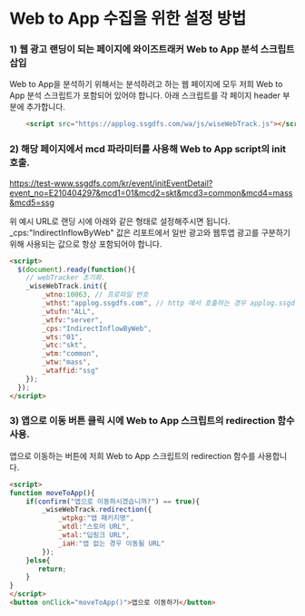 # Web to App 수집을 위한 설정 방법

### 1) 웹 광고 랜딩이 되는 페이지에 와이즈트래커 Web to App 분석 스크립트 삽입
Web to App을 분석하기 위해서는 분석하려고 하는 웹 페이지에 모두 저희 Web to App 분석 스크립트가 포함되어 있어야 합니다. 아래 스크립트를 각 페이지 header 부분에 추가합니다.

```html
    <script src="https://applog.ssgdfs.com/wa/js/wiseWebTrack.js"></script>
```

### 2) 해당 페이지에서 mcd 파라미터를 사용해 Web to App script의 init 호출.
https://test-www.ssgdfs.com/kr/event/initEventDetail?event_no=E210404297&mcd1=01&mcd2=skt&mcd3=common&mcd4=mass&mcd5=ssg

위 예시 URL로 랜딩 시에 아래와 같은 형태로 설정해주시면 됩니다. \_cps:"IndirectInflowByWeb" 값은 리포트에서 일반 광고와 웹투앱 광고를 구분하기 위해 사용되는 값으로 항상 포함되어야 합니다.

```html
<script>
  $(document).ready(function(){  
    // webTracker 초기화.
    _wiseWebTrack.init({
        _wtno:10063, // 프로파일 번호
        _wthst:"applog.ssgdfs.com", // http 에서 호출하는 경우 applog.ssgdfs.com:8080, https에서 호출하는 경우 applog.ssgdfs.com
        _wtufn:"ALL",
        _wtfv:"server",
        _cps:"IndirectInflowByWeb",
        _wts:"01",
        _wtc:"skt",
        _wtm:"common",
        _wtw:"mass",
        _wtaffid:"ssg"
    });
  });
</script>
```

### 3) 앱으로 이동 버튼 클릭 시에 Web to App 스크립트의 redirection 함수 사용.
앱으로 이동하는 버튼에 저희 Web to App 스크립트의 redirection 함수를 사용합니다.

```html
<script>
function moveToApp(){
    if(confirm("앱으로 이동하시겠습니까?") == true){    
        _wiseWebTrack.redirection({
            _wtpkg:"앱 패키지명",
            _wtdl:"스토어 URL",
            _wtal:"딥링크 URL",
            _iaH:"앱 없는 경우 이동될 URL"
        });
    }else{  
       return;
    }
}
</script>
<button onClick="moveToApp()">앱으로 이동하기</button> 
```
